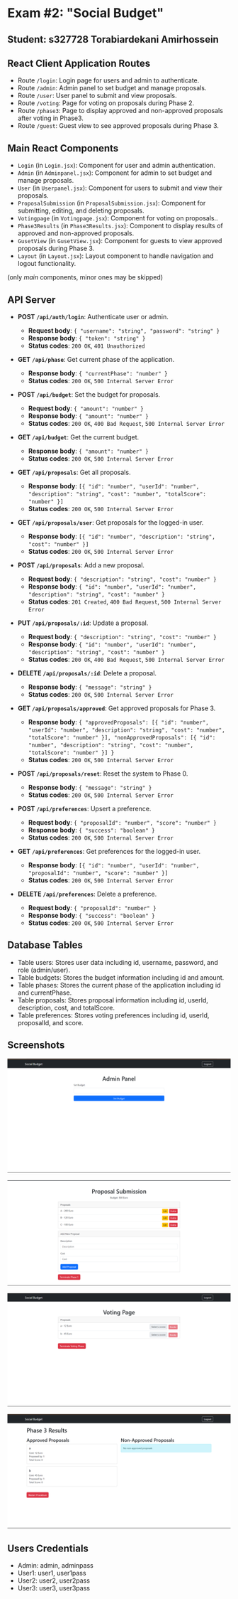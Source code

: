 # Exam #2: "Social Budget"

## Student: s327728 Torabiardekani Amirhossein

## React Client Application Routes

- Route `/login`: Login page for users and admin to authenticate.
- Route `/admin`: Admin panel to set budget and manage proposals.
- Route `/user`: User panel to submit and view proposals.
- Route `/voting`: Page for voting on proposals during Phase 2.
- Route `/phase3`: Page to display approved and non-approved proposals after voting in Phase3.
- Route `/guest`: Guest view to see approved proposals during Phase 3.

## Main React Components

- `Login` (in `Login.jsx`): Component for user and admin authentication.
- `Admin` (in `Adminpanel.jsx`): Component for admin to set budget and manage proposals.
- `User` (in `Userpanel.jsx`): Component for users to submit and view their proposals.
- `ProposalSubmission` (in `ProposalSubmission.jsx`): Component for submitting, editing, and deleting proposals.
- `Votingpage` (in `Votingpage.jsx`): Component for voting on proposals..
- `Phase3Results` (in `Phase3Results.jsx`): Component to display results of approved and non-approved proposals.
- `GusetView` (in `GusetView.jsx`): Component for guests to view approved proposals during Phase 3.
- `Layout` (in `Layout.jsx`): Layout component to handle navigation and logout functionality.

(only _main_ components, minor ones may be skipped)

## API Server

- **POST `/api/auth/login`**: Authenticate user or admin.

  - **Request body**: `{ "username": "string", "password": "string" }`
  - **Response body**: `{ "token": "string" }`
  - **Status codes**: `200 OK`, `401 Unauthorized`

- **GET `/api/phase`**: Get current phase of the application.

  - **Response body**: `{ "currentPhase": "number" }`
  - **Status codes**: `200 OK`, `500 Internal Server Error`

- **POST `/api/budget`**: Set the budget for proposals.

  - **Request body**: `{ "amount": "number" }`
  - **Response body**: `{ "amount": "number" }`
  - **Status codes**: `200 OK`, `400 Bad Request`, `500 Internal Server Error`

- **GET `/api/budget`**: Get the current budget.

  - **Response body**: `{ "amount": "number" }`
  - **Status codes**: `200 OK`, `500 Internal Server Error`

- **GET `/api/proposals`**: Get all proposals.

  - **Response body**: `[{ "id": "number", "userId": "number", "description": "string", "cost": "number", "totalScore": "number" }]`
  - **Status codes**: `200 OK`, `500 Internal Server Error`

- **GET `/api/proposals/user`**: Get proposals for the logged-in user.

  - **Response body**: `[{ "id": "number", "description": "string", "cost": "number" }]`
  - **Status codes**: `200 OK`, `500 Internal Server Error`

- **POST `/api/proposals`**: Add a new proposal.

  - **Request body**: `{ "description": "string", "cost": "number" }`
  - **Response body**: `{ "id": "number", "userId": "number", "description": "string", "cost": "number" }`
  - **Status codes**: `201 Created`, `400 Bad Request`, `500 Internal Server Error`

- **PUT `/api/proposals/:id`**: Update a proposal.

  - **Request body**: `{ "description": "string", "cost": "number" }`
  - **Response body**: `{ "id": "number", "userId": "number", "description": "string", "cost": "number" }`
  - **Status codes**: `200 OK`, `400 Bad Request`, `500 Internal Server Error`

- **DELETE `/api/proposals/:id`**: Delete a proposal.

  - **Response body**: `{ "message": "string" }`
  - **Status codes**: `200 OK`, `500 Internal Server Error`

- **GET `/api/proposals/approved`**: Get approved proposals for Phase 3.

  - **Response body**: `{ "approvedProposals": [{ "id": "number", "userId": "number", "description": "string", "cost": "number", "totalScore": "number" }], "nonApprovedProposals": [{ "id": "number", "description": "string", "cost": "number", "totalScore": "number" }] }`
  - **Status codes**: `200 OK`, `500 Internal Server Error`

- **POST `/api/proposals/reset`**: Reset the system to Phase 0.

  - **Response body**: `{ "message": "string" }`
  - **Status codes**: `200 OK`, `500 Internal Server Error`

- **POST `/api/preferences`**: Upsert a preference.

  - **Request body**: `{ "proposalId": "number", "score": "number" }`
  - **Response body**: `{ "success": "boolean" }`
  - **Status codes**: `200 OK`, `500 Internal Server Error`

- **GET `/api/preferences`**: Get preferences for the logged-in user.

  - **Response body**: `[{ "id": "number", "userId": "number", "proposalId": "number", "score": "number" }]`
  - **Status codes**: `200 OK`, `500 Internal Server Error`

- **DELETE `/api/preferences`**: Delete a preference.
  - **Request body**: `{ "proposalId": "number" }`
  - **Response body**: `{ "success": "boolean" }`
  - **Status codes**: `200 OK`, `500 Internal Server Error`

## Database Tables

- Table users: Stores user data including id, username, password, and role (admin/user).
- Table budgets: Stores the budget information including id and amount.
- Table phases: Stores the current phase of the application including id and currentPhase.
- Table proposals: Stores proposal information including id, userId, description, cost, and totalScore.
- Table preferences: Stores voting preferences including id, userId, proposalId, and score.

## Screenshots

![Screenshot1](./img/phase0.png)

![Screenshot2](./img/phase1.png)

![Screenshot2](./img/phase2.png)

![Screenshot2](./img/phase3.png)

## Users Credentials

- Admin: admin, adminpass
- User1: user1, user1pass
- User2: user2, user2pass
- User3: user3, user3pass
